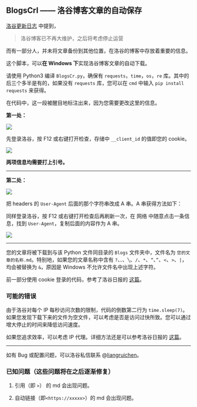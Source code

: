 ## BlogsCrl —— 洛谷博客文章的自动保存

[洛谷更新日志](https://www.luogu.com.cn/discuss/223773) 中提到，

> 洛谷博客已不再大维护，之后将考虑停止运营

而有一部分人，并未将文章备份到其他位置，在洛谷的博客中存放着重要的信息。

这个脚本，可以**在 Windows 下**实现洛谷博客文章的自动下载。

请使用 Python3 编译 `BlogsCr.py`，确保有 `requests`，`time`，`os`，`re` 库。其中的后三个多半是有的，如果没有 `requests` 库，您可以在 `cmd` 中输入 `pip install requests` 来获得。

在代码中，这一段被醒目地标注出来，因为您需要更改这里的信息。



**第一处：**

![](https://s4.ax1x.com/2022/01/27/7XdRTU.png)

先登录洛谷，按 F12 或右键打开检查，存储中 `__client_id` 的值即您的 cookie。

![](https://s4.ax1x.com/2022/01/27/7XwOuq.png)



**两项信息均需要打上引号。**

-----

**第二处：**

![](https://s4.ax1x.com/2022/01/27/7XIZ60.png)

把 headers 的 `User-Agent` 后面的那个字符串改成 A 串。A 串获得方法如下：

同样登录洛谷，按 F12 或右键打开检查后再刷新一次，在 网络 中随意点击一条信息，找到 `User-Agent`，复制后面的内容作为 A 串。

![](https://s4.ax1x.com/2022/01/27/7X2RJ0.png)

------

您的文章将被下载到与该 Python 文件同目录的 `Blogs` 文件夹中，文件名为 `您的文章的名称.md`。特别地，如果您的文章名称中含有 `?`、`、`、`╲`、`/`、`*`、`“`、`”`、`<`、`>`、`|`，均会被替换为 `&`，原因是 Windows 不允许文件名中出现上述字符。


前一部分使用 cookie 登录的代码，参考了洛谷日报的 [这篇](https://www.luogu.com.cn/blog/12cow/python)。

### 可能的错误

由于洛谷对每个 IP 每秒访问次数的限制，代码的倒数第二行为 `time.sleep(7)`。如果您发现下载下来的文件为空文件，可以考虑是否是访问过快所致。您可以通过增大停止的时间来降低访问速度。

如果您追求效率，可以考虑 IP 代理。详细方法还是可以参考洛谷日报的 [这篇](https://www.luogu.com.cn/blog/12cow/python)。

------

如有 Bug 或配置问题，可以洛谷私信联系 @[liangruichen](https://www.luogu.com.cn/user/409236)。

### 已知问题（这些问题将在之后逐渐修复）

1. 引用（即 `>`） 的 md 会出现问题。

2. 自动链接（即`<https://xxxxx>`）的 md 会出现问题。
